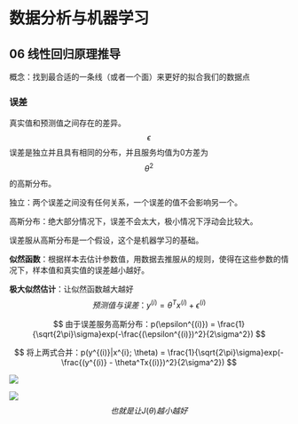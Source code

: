 # 数据分析与机器学习

## 06 线性回归原理推导

概念：找到最合适的一条线（或者一个面）来更好的拟合我们的数据点

### **误差**

真实值和预测值之间存在的差异。
$$
\epsilon
$$
误差是独立并且具有相同的分布，并且服务均值为0方差为
$$
\theta^2
$$
的高斯分布。

独立：两个误差之间没有任何关系，一个误差的值不会影响另一个。

高斯分布：绝大部分情况下，误差不会太大，极小情况下浮动会比较大。

误差服从高斯分布是一个假设，这个是机器学习的基础。

**似然函数**：根据样本去估计参数值，用数据去推服从的规则，使得在这些参数的情况下，样本值和真实值的误差越小越好。

**极大似然估计**：让似然函数越大越好
$$
预测值与误差：y^{(i)} = \theta^Tx^{(i)} + \epsilon^{(i)}
$$

$$
由于误差服务高斯分布：p(\epsilon^{(i)}) = \frac{1}{\sqrt{2\pi}\sigma}exp(-\frac{(\epsilon^{(i)})^2}{2\sigma^2})
$$

$$
将上两式合并：p(y^{(i)}|x^{i}; \theta) =  \frac{1}{\sqrt{2\pi}\sigma}exp(-\frac{(y^{(i)} - \theta^Tx{(i)})^2}{2\sigma^2})
$$

![](http://static.zybuluo.com/vermouth9/yz6wk4gfnj68a51heyq4uyhi/%E6%8D%95%E8%8E%B7.PNG)

![](http://static.zybuluo.com/vermouth9/5o9h831st9fwrfefcyiwc1qa/image.png)
$$
也就是让J(\theta)越小越好
$$
